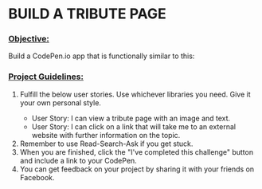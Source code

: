 <h1><strong> BUILD A TRIBUTE PAGE </strong> </h1>
<h3><u>Objective:</u></h3> Build a CodePen.io app that is functionally similar to this: <a href="https://codepen.io/FreeCodeCamp/full/NNvBQW/"></a>
<h3><u>Project Guidelines: </u></h3>

<ol type="1">
  <li> Fulfill the below user stories. Use whichever libraries you need. Give it your own personal style. </li>
   <ul>
     <li> User Story: I can view a tribute page with an image and text. </li>
     <li> User Story: I can click on a link that will take me to an external website with further information on the topic. </li>
   </ul>
    
   <li> Remember to use Read-Search-Ask if you get stuck. </li>
   <li> When you are finished, click the "I've completed this challenge" button and include a link to your CodePen. </li>
  <li> You can get feedback on your project by sharing it with your friends on Facebook. </li>
</ol>
